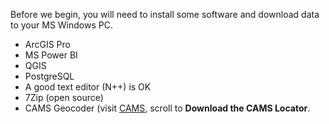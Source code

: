 Before we begin, you will need to install some software and download data to your MS Windows PC.

  * ArcGIS Pro
  * MS Power BI
  * QGIS
  * PostgreSQL
  * A good text editor (N++) is OK
  * 7Zip (open source)
  * CAMS Geocoder (visit <a href="https://cams-lacounty.hub.arcgis.com/pages/cams-geocoder">CAMS</a>, scroll to <b>Download the CAMS Locator</b>.
